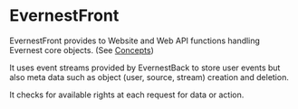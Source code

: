 

EvernestFront
=============

EvernestFront provides to Website and Web API functions handling Evernest core objects. (See [Concepts](https://github.com/Evernest/Evernest/wiki/Concepts:-Events,-Streams-and-Rights))

It uses event streams provided by EvernestBack to store user events but also meta data such as object (user, source, stream) creation and deletion.

It checks for available rights at each request for data or action.



